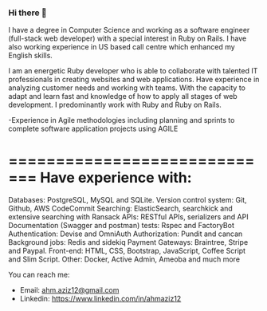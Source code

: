 ### Hi there 👋

I have a degree in Computer Science and working as a software engineer (full-stack web developer) with a special interest in Ruby on Rails. I have also working experience in US based call centre which enhanced my English skills.

I am an energetic Ruby developer who is able to collaborate with talented IT professionals in creating websites and web applications. Have experience in analyzing customer needs and working with teams. With the capacity to adapt and learn fast and knowledge of how to apply all stages of web development. I predominantly work with Ruby and Ruby on Rails.

-Experience in Agile methodologies including planning and sprints to complete software application projects using AGILE

=============================
Have experience with:
============================= 
Databases: PostgreSQL, MySQL and SQLite.
Version control system: Git, Github, AWS CodeCommit
Searching: ElasticSearch, searchkick and extensive searching with Ransack
APIs: RESTful APIs, serializers and API Documentation (Swagger and postman)
tests: Rspec and FactoryBot
Authentication: Devise and OmniAuth
Authorization: Pundit and cancan
Background jobs: Redis and sidekiq
Payment Gateways: Braintree, Stripe and Paypal.
Front-end: HTML, CSS, Bootstrap, JavaScript, Coffee Script and Slim Script.
Other: Docker, Active Admin, Ameoba and much more

You can reach me:
- Email: ahm.aziz12@gmail.com
- Linkedin: https://www.linkedin.com/in/ahmaziz12
